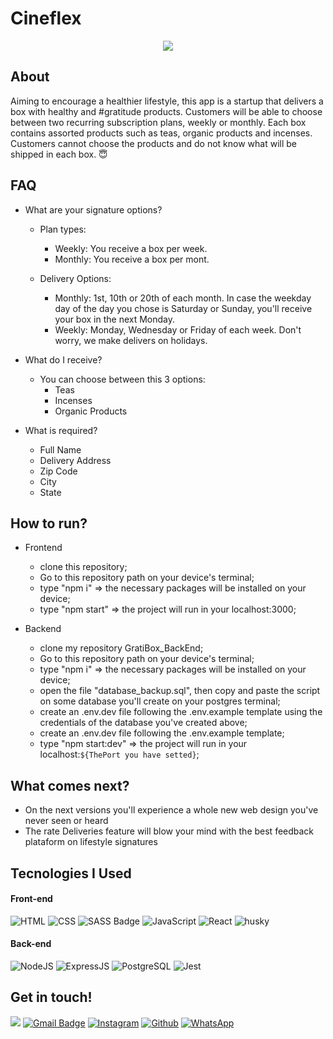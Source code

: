 # Cineflex
<p align="center" >
 <img src = "https://user-images.githubusercontent.com/87671165/143668159-19e30204-3365-4b25-8eee-2baadbd3123e.gif" />
</p>

## About

Aiming to encourage a healthier lifestyle, this app is a startup that delivers a box with healthy and #gratitude products. Customers will be able to choose between two recurring subscription plans, weekly or monthly. Each box contains assorted products such as teas, organic products and incenses. Customers cannot choose the products and do not know what will be shipped in each box. 😇

## FAQ

- What are your signature options?
    - Plan types:
        - Weekly: You receive a box per week.
        - Monthly: You receive a box per mont.

    - Delivery Options:
        - Monthly: 1st, 10th or 20th of each month. In case the weekday day of the day you chose is Saturday or Sunday, you'll receive your box in the next Monday. 
        - Weekly: Monday, Wednesday or Friday of each week. Don't worry, we make delivers on holidays.

 - What do I receive?
    - You can choose between this 3 options:
        - Teas
        - Incenses
        - Organic Products

- What is required?
    - Full Name
    - Delivery Address
    - Zip Code
    - City
    - State

## How to run?
- Frontend
    - clone this repository;
    - Go to this repository path on your device's terminal;
    - type "npm i" => the necessary packages will be installed on your device;
    - type "npm start" => the project will run in your localhost:3000;
    
- Backend
    - clone my repository GratiBox_BackEnd;
    - Go to this repository path on your device's terminal;
    - type "npm i" => the necessary packages will be installed on your device;
    - open the file "database_backup.sql", then copy and paste the script on some database you'll create on your postgres terminal;
    - create an .env.dev file following the .env.example template using the credentials of the database you've created above;
    - create an .env.dev file following the .env.example template;
    - type "npm start:dev" => the project will run in your localhost:`${ThePort you have setted}`;

## What comes next?

- On the next versions you'll experience a whole new web design you've never seen or heard
- The rate Deliveries feature will blow your mind with the best feedback plataform on lifestyle signatures

## Tecnologies I Used

#### **Front-end**

![HTML](https://img.shields.io/badge/HTML5-E34F26?style=flat-square&logo=html5&logoColor=white) 
![CSS](https://img.shields.io/badge/CSS3-1572B6?style=flat-square&logo=css3&logoColor=white)
![SASS Badge](https://img.shields.io/badge/Sass-CC6699?style=flat-square&logo=sass&logoColor=white)
![JavaScript](https://img.shields.io/badge/JavaScript-F7DF1E?style=flat-square&logo=javascript&logoColor=black)
![React](https://img.shields.io/badge/React-20232A?style=flat-square&logo=react&logoColor=61DAFB)
![husky](https://img.shields.io/badge/Cypress-182534?style=flat-square)

#### **Back-end**

![NodeJS](https://img.shields.io/badge/Node.js-43853D?style=flat-square&logo=node.js&logoColor=white)
![ExpressJS](https://img.shields.io/badge/Express.js-404D59?style=flat-square&logo=express&logoColor=white)
![PostgreSQL](https://img.shields.io/badge/PostgreSQL-316192?style=flat-square&logo=postgresql&logoColor=white)
![Jest](https://img.shields.io/badge/Jest-C21325?style=flat-square&logo=jest&logoColor=white)

## Get in touch!
[<img src="https://img.shields.io/badge/LinkedIn-0077B5?style=for-the-badge&logo=linkedin&logoColor=white" />](https://www.linkedin.com/in/pina-pedrolucas)
[![Gmail Badge](https://img.shields.io/badge/Gmail-D14836?style=for-the-badge&logo=gmail&logoColor=white)](mailto:pedrolucaspina22@gmail.com)
[![Instagram](https://img.shields.io/badge/Instagram-E4405F?style=for-the-badge&logo=instagram&logoColor=white)](https://www.instagram.com/pedrolpin4/)
[![Github](https://img.shields.io/badge/GitHub-100000?style=for-the-badge&logo=github&logoColor=white)](https://github.com/pedrolpin4)
[![WhatsApp](https://img.shields.io/badge/WhatsApp-25D366?style=for-the-badge&logo=whatsapp&logoColor=white)](https://api.whatsapp.com/send?phone=5521967431453&text=Olá,%20meu%20amigo!)

